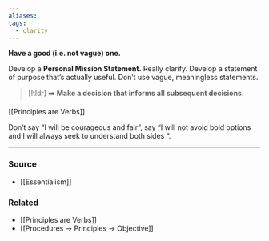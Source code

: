 ```yaml
---
aliases: 
tags:
  - clarity
---
```

**Have a good (i.e. not vague) one.**

Develop a **Personal Mission Statement.** Really clarify. Develop a statement of purpose that’s actually useful. Don’t use vague, meaningless statements. 

> [!tldr] ➡️ **Make a decision that informs all subsequent decisions.**

[[Principles are Verbs]]

Don’t say “I will be courageous and fair”, say “I will not avoid bold options and I will always seek to understand both sides “.

---

### Source
- [[Essentialism]]

### Related
- [[Principles are Verbs]]
- [[Procedures → Principles → Objective]]